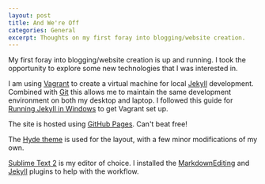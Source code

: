 ```yaml
---
layout: post
title: And We're Off
categories: General
excerpt: Thoughts on my first foray into blogging/website creation.
---
```


My first foray into blogging/website creation is up and running. I took the opportunity to explore some new technologies that I was interested in.

I am using [Vagrant](https://www.vagrantup.com/) to create a virtual machine for local [Jekyll](http://jekyllrb.com/) development. Combined with [Git](http://git-scm.com/) this allows me to maintain the same development environment on both my desktop and laptop. I followed this guide for [Running Jekyll in Windows](http://www.jamessturtevant.com/posts/running-jekyll-in-windows/) to get Vagrant set up.

The site is hosted using [GitHub Pages](http://pages.github.com/). Can't beat free!

The [Hyde theme](http://hyde.getpoole.com/) is used for the layout, with a few minor modifications of my own.

[Sublime Text 2](https://www.sublimetext.com/) is my editor of choice. I installed the [MarkdownEditing](https://packagecontrol.io/packages/MarkdownEditing) and [Jekyll](https://packagecontrol.io/packages/Jekyll) plugins to help with the workflow.